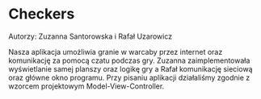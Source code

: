 # Checkers
Autorzy: Zuzanna Santorowska i Rafał Uzarowicz

Nasza aplikacja umożliwia granie w warcaby przez internet oraz komunikację za pomocą czatu podczas gry. 
Zuzanna zaimplementowała wyświetlanie samej planszy oraz logikę gry a Rafał komunikację sieciową oraz główne okno programu. 
Przy pisaniu aplikacji działaliśmy zgodnie z wzorcem projektowym Model-View-Controller.
